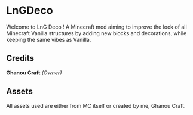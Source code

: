 # LnGDeco

Welcome to LnG Deco ! A Minecraft mod aiming to improve the look of all Minecraft Vanilla structures by adding new blocks and decorations, while keeping the same vibes as Vanilla.

## Credits
**Ghanou Craft** *(Owner)*

## Assets
All assets used are either from MC itself or created by me, Ghanou Craft.
